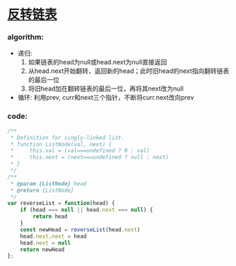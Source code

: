 # [反转链表](https://leetcode-cn.com/leetbook/read/top-interview-questions-easy/xnnhm6/)

### algorithm:
- 递归:
    1. 如果链表的head为null或head.next为null直接返回
    2. 从head.next开始翻转，返回新的head；此时旧head的next指向翻转链表的最后一位
    3. 将旧head加在翻转链表的最后一位，再将其next改为null
- 循环: 利用prev, curr和next三个指针，不断将curr.next改向prev 

### code:
```javascript
/**
 * Definition for singly-linked list.
 * function ListNode(val, next) {
 *     this.val = (val===undefined ? 0 : val)
 *     this.next = (next===undefined ? null : next)
 * }
 */
/**
 * @param {ListNode} head
 * @return {ListNode}
 */
var reverseList = function(head) {
    if (head === null || head.next === null) {
        return head
    }
    const newHead = reverseList(head.next)
    head.next.next = head
    head.next = null
    return newHead
};
```
